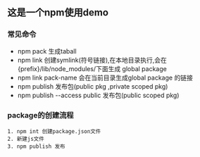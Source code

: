 ## 这是一个npm使用demo


### 常见命令
 * npm pack 生成taball
 * npm link 创建symlink(符号链接),在本地目录执行,会在{prefix}/lib/node_modules/下面生成 global package
 * npm link pack-name 会在当前目录生成global package 的链接
 * npm publish 发布包(public pkg ,private scoped pkg)
 * npm publish --access public 发布包(public scoped pkg)


 ### package的创建流程
    1. npm int 创建package.json文件
    2. 新建js文件
    3. npm publish 发布